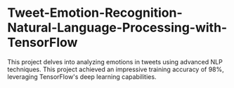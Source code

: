 # Tweet-Emotion-Recognition-Natural-Language-Processing-with-TensorFlow
This project delves into analyzing emotions in tweets using advanced NLP techniques. This project achieved an impressive training accuracy of 98%, leveraging TensorFlow's deep learning capabilities.
